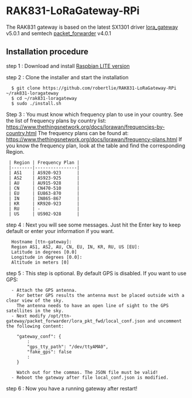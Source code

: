 # RAK831-LoRaGateway-RPi
The RAK831 gateway is based on the latest SX1301 driver [lora_gateway](https://github.com/Lora-net/lora_gateway) v5.0.1 and semtech [packet_forwarder](https://github.com/Lora-net/packet_forwarder) v4.0.1  


##	Installation procedure

step 1 : Download and install [Raspbian LITE version](https://www.raspberrypi.org/downloads/raspbian/)

step 2 : Clone the installer and start the installation

      $ git clone https://github.com/robertlie/RAK831-LoRaGateway-RPi ~/rak831-loragateway
      $ cd ~/rak831-loragateway
      $ sudo ./install.sh

Step 3 : You must know which frequency plan to use in your country.
     See the list of frequency plans by country list:
     https://www.thethingsnetwork.org/docs/lorawan/frequencies-by-country.html
     The frequency plans can be found at:
     https://www.thethingsnetwork.org/docs/lorawan/frequency-plans.html
     If you know the frequency plan, look at the table and find the corresponding Region.

     | Region | Frequency Plan |
     |--------|----------------|
     | AS1    | AS920-923      |
     | AS2    | AS923-925      |
     | AU     | AU915-928      |
     | CN     | CN470-510      |
     | EU     | EU863-870      |
     | IN     | IN865-867      |
     | KR     | KR920-923      |
     | RU     | -              |
     | US     | US902-928      |

step 4 : Next you will see some messages. Just hit the Enter key to keep default or enter your information if you want.

      Hostname [ttn-gateway]:
      Region AS1, AS2, AU, CN, EU, IN, KR, RU, US [EU]:
      Latitude in degrees [0.0]
      Longitude in degrees [0.0]:
      Altitude in meters [0]

step 5 : This step is optional. By default GPS is disabled. If you want to use GPS:

      - Attach the GPS antenna.
        For better GPS results the antenna must be placed outside with a clear view of the sky.
        The antenna needs to have an open line of sight to the GPS satellites in the sky.
      - Next modify /opt/ttn-gateway/packet_forwarder/lora_pkt_fwd/local_conf.json and uncomment the following content:

        "gateway_conf": {
            :
            "gps_tty_path": "/dev/ttyAMA0",
            "fake_gps": false
            :
        }

        Watch out for the commas. The JSON file must be valid!
      - Reboot the gateway after file local_conf.json is modified.

step 6 : Now you have a running gateway after restart!
